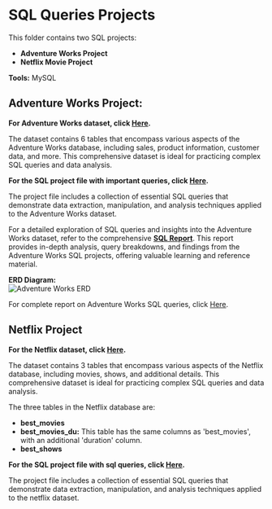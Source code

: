 <h1>SQL Queries Projects</h1>
<p>This folder contains two SQL projects:</p>
<ul>
    <li><strong>Adventure Works Project</strong></li>
    <li><strong>Netflix Movie Project</strong></li>
</ul>
<p><strong>Tools:</strong> MySQL</p>

<h2>Adventure Works Project:</h2>
<p>
    <b>For Adventure Works dataset, click 
    <a href='https://github.com/Priy-Sharma/SQL-Queries/blob/main/adventure%20lookup.zip'>Here</a>.</b>
</p>
<p>The dataset contains 6 tables that encompass various aspects of the Adventure Works database, including sales, product information, customer data, and more. This comprehensive dataset is ideal for practicing complex SQL queries and data analysis.</p>
<p>
    <b>For the SQL project file with important queries, click 
    <a href='https://github.com/Priy-Sharma/SQL-Queries/blob/main/important%20queries.sql'>Here</a>.</b>
</p>
<p>The project file includes a collection of essential SQL queries that demonstrate data extraction, manipulation, and analysis techniques applied to the Adventure Works dataset.</p>

<p>
    For a detailed exploration of SQL queries and insights into the Adventure Works dataset, refer to the comprehensive <b><a href='https://github.com/Priy-Sharma/SQL-Queries/blob/main/SQL_Report.pdf'>SQL Report</a></b>. This report provides in-depth analysis, query breakdowns, and findings from the Adventure Works SQL projects, offering valuable learning and reference material.
</p>

<p>
    <b>ERD Diagram:</b><br>
    <img src='https://github.com/Priy-Sharma/SQL-Adventure-Works-Queries/assets/161149109/d247b0d5-2874-4402-9602-6f1f13c21fac' alt='Adventure Works ERD'>
</p>

</body>
    <p>
        For complete report on Adventure Works SQL queries, click 
        <a href='https://github.com/Priy-Sharma/SQL-Queries/blob/main/SQL_Report.pdf'>Here</a>.
    </p>
<h2>Netflix Project</h2>
<p>
    <b>For the Netflix dataset, click <a href='https://github.com/Priy-Sharma/SQL-Queries/blob/main/netflix%20database.zip'>Here</a>.</b>
</p>
<p>The dataset contains 3 tables that encompass various aspects of the Netflix database, including movies, shows, and additional details. This comprehensive dataset is ideal for practicing complex SQL queries and data analysis.</p>
<p>The three tables in the Netflix database are:</p>
<ul>
    <li><b>best_movies</b></li>
    <li><b>best_movies_du:</b> This table has the same columns as 'best_movies', with an additional 'duration' column.</li>
    <li><b>best_shows</b></li>
</ul>
<p>
    <b>For the SQL project file with sql queries, click 
    <a href = 'https://github.com/Priy-Sharma/SQL-Queries/blob/main/netflix%20project.sql'>Here</a>.</b>
</p>
<p>The project file includes a collection of essential SQL queries that demonstrate data extraction, manipulation, and analysis techniques applied to the netflix dataset.</p>

</html>



